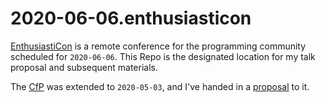 2020-06-06.enthusiasticon
===

[EnthusiastiCon](https://www.enthusiasticon.de/) is a remote conference for the programming community scheduled for `2020-06-06`.
This Repo is the designated location for my talk proposal and subsequent materials.

The [CfP](https://www.enthusiasticon.de/cfp/) was extended to `2020-05-03`, and I've handed in a [proposal](proposal.md) to it.
